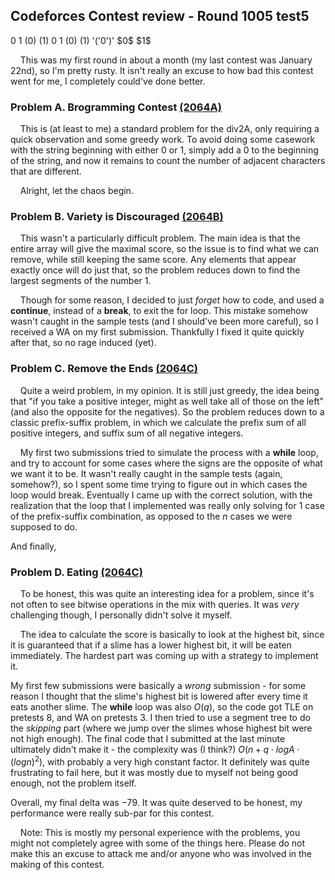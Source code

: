 ## Codeforces Contest review - Round 1005 test5

0 1 (0) (1) $0$ $1$ \(0\) \(1\) '('0')' \$0\$ \$1\$

&nbsp;&nbsp;&nbsp;&nbsp;This was my first round in about a month (my last contest was January 22nd), so I'm pretty rusty. It isn't really an excuse to how bad this contest went for me, I completely could've done better.

### Problem A. Brogramming Contest [(2064A)](https://codeforces.com/contest/2064/problem/A)
&nbsp;&nbsp;&nbsp;&nbsp;This is (at least to me) a standard problem for the div2A, only requiring a quick observation and some greedy work. To avoid doing some casework with the string beginning with either $0$ or $1$, simply add a $0$ to the beginning of the string, and now it remains to count the number of adjacent characters that are different.

&nbsp;&nbsp;&nbsp;&nbsp;Alright, let the chaos begin.

### Problem B. Variety is Discouraged [(2064B)](https://codeforces.com/contest/2064/problem/B)

&nbsp;&nbsp;&nbsp;&nbsp;This wasn't a particularly difficult problem. The main idea is that the entire array will give the maximal score, so the issue is to find what we can remove, while still keeping the same score. Any elements that appear exactly once will do just that, so the problem reduces down to find the largest segments of the number $1$.

&nbsp;&nbsp;&nbsp;&nbsp;Though for some reason, I decided to just *forget* how to code, and used a **continue**, instead of a **break**, to exit the for loop. This mistake somehow wasn't caught in the sample tests (and I should've been more careful), so I received a WA on my first submission. Thankfully I fixed it quite quickly after that, so no rage induced (yet).

### Problem C. Remove the Ends [(2064C)](https://codeforces.com/contest/2064/problem/C)
&nbsp;&nbsp;&nbsp;&nbsp;Quite a weird problem, in my opinion. It is still just greedy, the idea being that "if you take a positive integer, might as well take all of those on the left" (and also the opposite for the negatives). So the problem reduces down to a classic prefix-suffix problem, in which we calculate the prefix sum of all positive integers, and suffix sum of all negative integers.

&nbsp;&nbsp;&nbsp;&nbsp;My first two submissions tried to simulate the process with a **while** loop, and try to account for some cases where the signs are the opposite of what we want it to be. It wasn't really caught in the sample tests (again, somehow?), so I spent some time trying to figure out in which cases the loop would break. Eventually I came up with the correct solution, with the realization that the loop that I implemented was really only solving for $1$ case of the prefix-suffix combination, as opposed to the $n$ cases we were supposed to do.

And finally,
### Problem D. Eating [(2064C)](https://codeforces.com/contest/2064/problem/D)
&nbsp;&nbsp;&nbsp;&nbsp;To be honest, this was quite an interesting idea for a problem, since it's not often to see bitwise operations in the mix with queries. It was *very* challenging though, I personally didn't solve it myself.

&nbsp;&nbsp;&nbsp;&nbsp;The idea to calculate the score is basically to look at the highest bit, since it is guaranteed that if a slime has a lower highest bit, it will be eaten immediately. The hardest part was coming up with a strategy to implement it.

My first few submissions were basically a *wrong* submission - for some reason I thought that the slime's highest bit is lowered after every time it eats another slime. The **while** loop was also $O(q)$, so the code got TLE on pretests $8$, and WA on pretests $3$. I then tried to use a segment tree to do the *skipping* part (where we jump over the slimes whose highest bit were not high enough). The final code that I submitted at the last minute ultimately didn't make it - the complexity was (I think?) $O(n + q \cdot log A \cdot (log n)^2)$, with probably a very high constant factor. It definitely was quite frustrating to fail here, but it was mostly due to myself not being good enough, not the problem itself.

Overall, my final delta was $-79$. It was quite deserved to be honest, my performance were really sub-par for this contest.

&nbsp;&nbsp;&nbsp;&nbsp;Note: This is mostly my personal experience with the problems, you might not completely agree with some of the things here. Please do not make this an excuse to attack me and/or anyone who was involved in the making of this contest.
